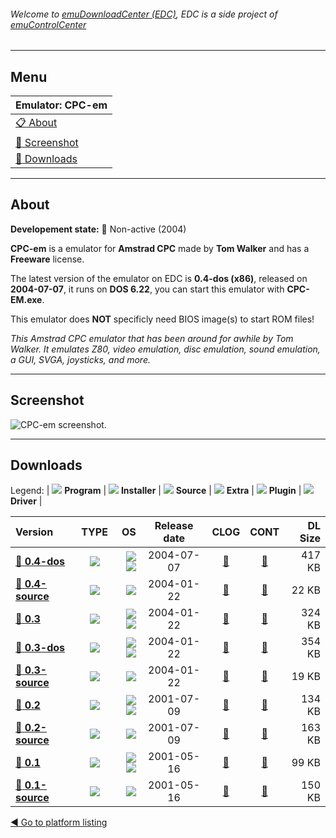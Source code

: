 ###### Welcome to [emuDownloadCenter (EDC)](https://github.com/PhoenixInteractiveNL/emuDownloadCenter/wiki/), EDC is a side project of [emuControlCenter](https://github.com/PhoenixInteractiveNL/emuControlCenter/wiki/)
***
## Menu
| **Emulator: CPC-em** |
|:---------|
| [:clipboard: About](#about) |
| [:sunrise: Screenshot](#screenshot) |
| [:floppy_disk: Downloads](#downloads) |
***
## About
**Developement state:** :red_circle: Non-active (2004)

**CPC-em** is a emulator for **Amstrad CPC** made by **Tom Walker** and has a **Freeware** license.

The latest version of the emulator on EDC is **0.4-dos (x86)**, released on **2004-07-07**, it runs on **DOS 6.22**, you can start this emulator with **CPC-EM.exe**.

This emulator does **NOT** specificly need BIOS image(s) to start ROM files!

_This Amstrad CPC emulator that has been around for awhile by Tom Walker. It emulates Z80, video emulation, disc emulation, sound emulation, a GUI, SVGA, joysticks, and more._
***
## Screenshot
![](https://raw.githubusercontent.com/PhoenixInteractiveNL/emuDownloadCenter/master/hooks/cpcem/emulator_screen_01.jpg "CPC-em screenshot.")
***
## Downloads
Legend:
| ![](https://raw.githubusercontent.com/wiki/PhoenixInteractiveNL/emuDownloadCenter/images_misc/icon_program_24.png) **Program** | 
![](https://raw.githubusercontent.com/wiki/PhoenixInteractiveNL/emuDownloadCenter/images_misc/icon_installer_24.png) **Installer** | 
![](https://raw.githubusercontent.com/wiki/PhoenixInteractiveNL/emuDownloadCenter/images_misc/icon_source_code_24.png) **Source** | 
![](https://raw.githubusercontent.com/wiki/PhoenixInteractiveNL/emuDownloadCenter/images_misc/icon_extra_24.png) **Extra** | 
![](https://raw.githubusercontent.com/wiki/PhoenixInteractiveNL/emuDownloadCenter/images_misc/icon_plugin_24.png) **Plugin** | 
![](https://raw.githubusercontent.com/wiki/PhoenixInteractiveNL/emuDownloadCenter/images_misc/icon_driver_24.png) **Driver** | 
 
| Version | TYPE | OS | Release date | CLOG | CONT | DL Size |
|:--------|:----:|---:|:------------:|:----:|:----:|--------:|
| [:floppy_disk: **0.4-dos**](https://github.com/PhoenixInteractiveNL/edc-repo0006/raw/master/cpcem/0.4-dos.7z) | ![](https://raw.githubusercontent.com/wiki/PhoenixInteractiveNL/emuDownloadCenter/images_misc/icon_program_24.png) | ![](https://raw.githubusercontent.com/wiki/PhoenixInteractiveNL/emuDownloadCenter/images_misc/logo_dos_24.png)![](https://raw.githubusercontent.com/wiki/PhoenixInteractiveNL/emuDownloadCenter/images_misc/icon_32-bit_24.png) | 2004-07-07 | [:page_facing_up:](https://github.com/PhoenixInteractiveNL/edc-repo0006/blob/master/cpcem/0.4-dos_changelog.txt) | [:mag_right:](https://github.com/PhoenixInteractiveNL/edc-repo0006/blob/master/cpcem/0.4-dos_contents.txt) | 417 KB |
| [:floppy_disk: **0.4-source**](https://github.com/PhoenixInteractiveNL/edc-repo0006/raw/master/cpcem/0.4-source.7z) | ![](https://raw.githubusercontent.com/wiki/PhoenixInteractiveNL/emuDownloadCenter/images_misc/icon_source_code_24.png) | ![](https://raw.githubusercontent.com/wiki/PhoenixInteractiveNL/emuDownloadCenter/images_misc/icon_32-bit_24.png) | 2004-01-22 | [:page_facing_up:](https://github.com/PhoenixInteractiveNL/edc-repo0006/blob/master/cpcem/0.4-source_changelog.txt) | [:mag_right:](https://github.com/PhoenixInteractiveNL/edc-repo0006/blob/master/cpcem/0.4-source_contents.txt) | 22 KB |
| [:floppy_disk: **0.3**](https://github.com/PhoenixInteractiveNL/edc-repo0006/raw/master/cpcem/0.3.7z) | ![](https://raw.githubusercontent.com/wiki/PhoenixInteractiveNL/emuDownloadCenter/images_misc/icon_program_24.png) | ![](https://raw.githubusercontent.com/wiki/PhoenixInteractiveNL/emuDownloadCenter/images_misc/logo_windows_24.png)![](https://raw.githubusercontent.com/wiki/PhoenixInteractiveNL/emuDownloadCenter/images_misc/icon_32-bit_24.png) | 2004-01-22 | [:page_facing_up:](https://github.com/PhoenixInteractiveNL/edc-repo0006/blob/master/cpcem/0.3_changelog.txt) | [:mag_right:](https://github.com/PhoenixInteractiveNL/edc-repo0006/blob/master/cpcem/0.3_contents.txt) | 324 KB |
| [:floppy_disk: **0.3-dos**](https://github.com/PhoenixInteractiveNL/edc-repo0006/raw/master/cpcem/0.3-dos.7z) | ![](https://raw.githubusercontent.com/wiki/PhoenixInteractiveNL/emuDownloadCenter/images_misc/icon_program_24.png) | ![](https://raw.githubusercontent.com/wiki/PhoenixInteractiveNL/emuDownloadCenter/images_misc/logo_dos_24.png)![](https://raw.githubusercontent.com/wiki/PhoenixInteractiveNL/emuDownloadCenter/images_misc/icon_32-bit_24.png) | 2004-01-22 | [:page_facing_up:](https://github.com/PhoenixInteractiveNL/edc-repo0006/blob/master/cpcem/0.3-dos_changelog.txt) | [:mag_right:](https://github.com/PhoenixInteractiveNL/edc-repo0006/blob/master/cpcem/0.3-dos_contents.txt) | 354 KB |
| [:floppy_disk: **0.3-source**](https://github.com/PhoenixInteractiveNL/edc-repo0006/raw/master/cpcem/0.3-source.7z) | ![](https://raw.githubusercontent.com/wiki/PhoenixInteractiveNL/emuDownloadCenter/images_misc/icon_source_code_24.png) | ![](https://raw.githubusercontent.com/wiki/PhoenixInteractiveNL/emuDownloadCenter/images_misc/icon_32-bit_24.png) | 2004-01-22 | [:page_facing_up:](https://github.com/PhoenixInteractiveNL/edc-repo0006/blob/master/cpcem/0.3-source_changelog.txt) | [:mag_right:](https://github.com/PhoenixInteractiveNL/edc-repo0006/blob/master/cpcem/0.3-source_contents.txt) | 19 KB |
| [:floppy_disk: **0.2**](https://github.com/PhoenixInteractiveNL/edc-repo0006/raw/master/cpcem/0.2.7z) | ![](https://raw.githubusercontent.com/wiki/PhoenixInteractiveNL/emuDownloadCenter/images_misc/icon_program_24.png) | ![](https://raw.githubusercontent.com/wiki/PhoenixInteractiveNL/emuDownloadCenter/images_misc/logo_dos_24.png)![](https://raw.githubusercontent.com/wiki/PhoenixInteractiveNL/emuDownloadCenter/images_misc/icon_32-bit_24.png) | 2001-07-09 | [:page_facing_up:](https://github.com/PhoenixInteractiveNL/edc-repo0006/blob/master/cpcem/0.2_changelog.txt) | [:mag_right:](https://github.com/PhoenixInteractiveNL/edc-repo0006/blob/master/cpcem/0.2_contents.txt) | 134 KB |
| [:floppy_disk: **0.2-source**](https://github.com/PhoenixInteractiveNL/edc-repo0006/raw/master/cpcem/0.2-source.7z) | ![](https://raw.githubusercontent.com/wiki/PhoenixInteractiveNL/emuDownloadCenter/images_misc/icon_source_code_24.png) | ![](https://raw.githubusercontent.com/wiki/PhoenixInteractiveNL/emuDownloadCenter/images_misc/icon_32-bit_24.png) | 2001-07-09 | [:page_facing_up:](https://github.com/PhoenixInteractiveNL/edc-repo0006/blob/master/cpcem/0.2-source_changelog.txt) | [:mag_right:](https://github.com/PhoenixInteractiveNL/edc-repo0006/blob/master/cpcem/0.2-source_contents.txt) | 163 KB |
| [:floppy_disk: **0.1**](https://github.com/PhoenixInteractiveNL/edc-repo0006/raw/master/cpcem/0.1.7z) | ![](https://raw.githubusercontent.com/wiki/PhoenixInteractiveNL/emuDownloadCenter/images_misc/icon_program_24.png) | ![](https://raw.githubusercontent.com/wiki/PhoenixInteractiveNL/emuDownloadCenter/images_misc/logo_dos_24.png)![](https://raw.githubusercontent.com/wiki/PhoenixInteractiveNL/emuDownloadCenter/images_misc/icon_32-bit_24.png) | 2001-05-16 | [:page_facing_up:](https://github.com/PhoenixInteractiveNL/edc-repo0006/blob/master/cpcem/0.1_changelog.txt) | [:mag_right:](https://github.com/PhoenixInteractiveNL/edc-repo0006/blob/master/cpcem/0.1_contents.txt) | 99 KB |
| [:floppy_disk: **0.1-source**](https://github.com/PhoenixInteractiveNL/edc-repo0006/raw/master/cpcem/0.1-source.7z) | ![](https://raw.githubusercontent.com/wiki/PhoenixInteractiveNL/emuDownloadCenter/images_misc/icon_source_code_24.png) | ![](https://raw.githubusercontent.com/wiki/PhoenixInteractiveNL/emuDownloadCenter/images_misc/icon_32-bit_24.png) | 2001-05-16 | [:page_facing_up:](https://github.com/PhoenixInteractiveNL/edc-repo0006/blob/master/cpcem/0.1-source_changelog.txt) | [:mag_right:](https://github.com/PhoenixInteractiveNL/edc-repo0006/blob/master/cpcem/0.1-source_contents.txt) | 150 KB |

[:arrow_backward: Go to platform listing](https://github.com/PhoenixInteractiveNL/emuDownloadCenter/wiki/EDC-Platform-List)
